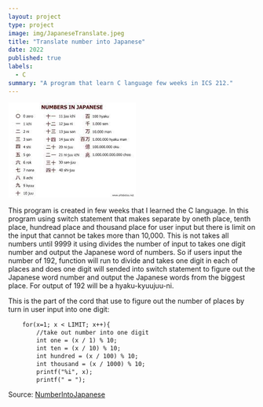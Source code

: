 ```yaml
---
layout: project
type: project
image: img/JapaneseTranslate.jpeg
title: "Translate number into Japanese"
date: 2022
published: true
labels:
  - C
summary: "A program that learn C language few weeks in ICS 212."
---
```


<img class="img-fluid" src="../img/NumberToJapanese.jpeg">

This program is created in few weeks that I learned the C language. In this program using switch statement that makes separate by oneth place, tenth place, hundread place and thousand place for user input but there is limit on the input that cannot be takes more than 10,000. This is not takes all numbers until 9999 it using divides the number of input to takes one digit number and output the Japanese word of numbers. So if users input the number of 192, function will run to divide and takes one digit in each of places and does one digit will sended into switch statement to figure out the Japanese word number and output the Japanese words from the biggest place. For output of 192 will be a hyaku-kyuujuu-ni.

This is the part of the cord that use to figure out the number of places by turn in user input into one digit:

```//for loop until reach to 9999
    for(x=1; x < LIMIT; x++){
        //take out number into one digit
        int one = (x / 1) % 10;
        int ten = (x / 10) % 10;
        int hundred = (x / 100) % 10;
        int thousand = (x / 1000) % 10;
        printf("%i", x);
        printf(" = ");
```

Source: <a href="https://github.com/km584/km584.github.io/blob/main/a7km321.c">NumberIntoJapanese</a>
